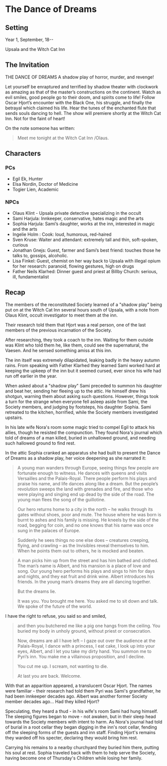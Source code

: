# The Dance of Dreams 
## Setting
Year 1, September, 18--

Upsala and the Witch Cat Inn
## The Invitation
THE DANCE OF DREAMS
A shadow play of horror, murder, and revenge!

Let yourself be enraptured and terrified by shadow theater with 
clockwork as amazing as that of the master’s constructions on the 
continent. Watch as evil smiles, good people go to their doom, and 
spirits come to life! Follow Oscar Hjort’s encounter with the Black 
One, his struggle, and finally the betrayal which claimed his life. 
Hear the tunes of the enchanted flute that sends souls dancing to hell.
The show will premiere shortly at the Witch Cat Inn. 
Not for the faint of heart!


On the note someone has written: 
> Meet me tonight at the Witch Cat Inn /Olaus.
## Characters
### PCs
- Egil Ek, Hunter
- Elsa Nordin, Doctor of Medicine
- Togier Lien, Academic
### NPCs
- Olaus Klint - Upsala private detective specializing in the occult
- Sami Harjula: Innkeeper, conservative, hates magic and the arts
- Sophia Harjula: Sami’s daughter, works at the inn, interested in magic and the arts
- Ingelie Holm : Cook: loud, humorous, red-haired
- Sven Kruse: Waiter and attendant: extremely tall and thin, soft-spoken, curious
- Jonathan Gnejs: Guest, farmer and Sami’s best friend: touches those he talks to, gossips, alcoholic.
- Lisa Finkel: Guest, chemist on her way back to Upsala with illegal opium for her research: paranoid, flowing gestures, high on drugs
- Father Neils Klarhed: Dinner guest and priest at Billby Church: serious, ill, fundamentalist

## Recap
The members of the reconstituted Society learned of a "shadow play" being put on at the Witch Cat Inn several hours south of Upsala, with a note from Olaus Klint, occult investigator to meet them at the inn.  

Their research told them that Hjort was a real person, one of the last members of the previous incarnation of the Society.

After researching, they took a coach to the inn. Waiting for them outside was Klint who told them he, like them, could see the supernatural, the Vaesen. And he sensed something amiss at this inn.

The inn itself was extremely dilapidated, leaking badly in the heavy autumn rains. From speaking with Father Klarhed they learned Sami worked hard at keeping the upkeep of the inn but it seemed cursed, ever since his wife had run off earlier in the year.

When asked about a "shadow play" Sami preceded to summon his daughter and beat her, sending her fleeing up to the attic. He himself drew his shotgun, warning them about asking such questions. However, things took a turn for the strange when everyone fell asleep aside from Sami, the Society members, and judging by footsteps, his daughter Sophia. Sami retreated to the kitchen, horrified, while the Society members investigated upstairs. 

In his late wife Nora's room some magic tried to compel Egil to attack his allies, though he resisted the compunction. They found Nora's journal which told of dreams of a man killed, buried in unhallowed ground, and needing such hallowed ground to find rest.

In the attic Sophia cranked an apparatus she had built to present the Dance of Dreams as a shadow play, her voice deepening as she narrated it:

> A young man wanders through Europe, seeing things 
> few people are fortunate enough to witness. He 
> dances with queens and visits Versailles and the Palais-Royal. There people perform his plays and praise 
> his name, and life dances along like a dream. But the 
> people’s revolution sweeps the land with grenades 
> and fire, and those who were playing and singing 
> end up dead by the side of the road. The young man 
> flees the song of the guillotine.
> 
> Our hero returns home to a city in the north – he 
> walks through its gates without shoes, poor and mute. 
> The house where he was born is burnt to ashes and his 
> family is missing. He kneels by the side of the road, 
> begging for coin, and no one knows that his name 
> was once sung in the palaces of Europe.

> Suddenly he sees things no one else does – creatures creeping, flying, and crawling – as the Invisibles reveal themselves to him. When he points them 
> out to others, he is mocked and beaten.

> A man picks him up from the street and has him 
> bathed and clothed. The man’s name is Albert, and 
> his mansion is a place of love and song. Our young 
> hero performs his plays and sings to him for days and 
> nights, and they eat fruit and drink wine.
> Albert introduces his friends. In the young man’s 
> dreams they are all dancing together.
>
> But the dreams lie.
>
> It was you. You brought me here. You asked me to 
> sit down and talk. We spoke of the future of the world.
>
 I have the right to refuse, you said so and smiled, 
> and then you butchered me like a pig one hangs from 
> the ceiling. You buried my body in unholy ground, 
> without priest or consecration.
>
> Now, dreams are all I have left – I gaze out over 
> the audience at the Palais-Royal, I dance with a princess, I eat cake, I look up into your eyes, Albert, and I 
> let you take my dirty hand. You summon me to Pyri’s inn. 
> You make me a villainous proposition, and I decline.
>
> You cut me up. I scream, not wanting to die.
>
> At last you are back.
> Welcome.

With that an apparition appeared, a translucent Oscar Hjort. The names were familiar - their research had told them Pyri was Sami's grandfather, he had been innkeeper decades ago. Albert was another former Society member decades ago... Had they killed Hjort?

Speculating, they heard a thud - in his wife's room Sami had hung himself. The sleeping figures began to move - not awaken, but in their sleep head towards the Society members with intent to harm. As Nora's journal had told of burial in a root cellar they began digging in the inn's root cellar, fending off the sleeping forms of the guests and inn staff. Finding Hjort's remains they warded off his specter, declaring they would bring him rest. 

Carrying his remains to a nearby churchyard they buried him there, putting his soul at rest. Sophia traveled back with them to help serve the Society, having become one of Thursday's Children while losing her family.